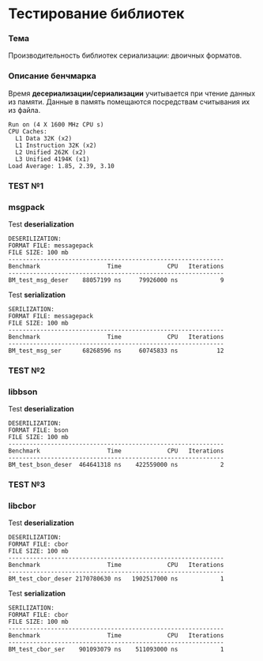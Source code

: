# Тестирование библиотек
### Тема
Производительность библиотек сериализации: двоичных форматов.

### Описание бенчмарка
Время **десериализации/сериализации** учитывается при чтение данных из памяти. 
Данные в память помещаются посредствам считывания их из файла.  

```
Run on (4 X 1600 MHz CPU s)
CPU Caches:
  L1 Data 32K (x2)
  L1 Instruction 32K (x2)
  L2 Unified 262K (x2)
  L3 Unified 4194K (x1)
Load Average: 1.85, 2.39, 3.10
```

### TEST №1
### msgpack
Test **deserialization**
```
DESERILIZATION: 
FORMAT FILE: messagepack
FILE SIZE: 100 mb
-------------------------------------------------------------
Benchmark                   Time             CPU   Iterations
-------------------------------------------------------------
BM_test_msg_deser    88057199 ns     79926000 ns            9
```

Test **serialization**
```
SERILIZATION: 
FORMAT FILE: messagepack 
FILE SIZE: 100 mb
-------------------------------------------------------------
Benchmark                   Time             CPU   Iterations
-------------------------------------------------------------
BM_test_msg_ser      68268596 ns     60745833 ns           12
```

### TEST №2
### libbson
Test **deserialization**
```
DESERILIZATION:
FORMAT FILE: bson 
FILE SIZE: 100 mb
-------------------------------------------------------------
Benchmark                   Time             CPU   Iterations
-------------------------------------------------------------
BM_test_bson_deser  464641318 ns    422559000 ns            2
```

### TEST №3
### libcbor
Test **deserialization**
```
DESERILIZATION:
FORMAT FILE: cbor 
FILE SIZE: 100 mb
-------------------------------------------------------------
Benchmark                   Time             CPU   Iterations
-------------------------------------------------------------
BM_test_cbor_deser 2170780630 ns   1902517000 ns            1
```

Test **serialization**
```
SERILIZATION:
FORMAT FILE: cbor
FILE SIZE: 100 mb
-------------------------------------------------------------
Benchmark                   Time             CPU   Iterations
-------------------------------------------------------------
BM_test_cbor_ser    901093079 ns    511093000 ns            1

```
